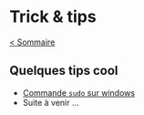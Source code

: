 # Trick & tips

[< Sommaire](/README.md)

## Quelques tips cool

- [Commande `sudo` sur windows](winSudo.md)
- Suite à venir ...